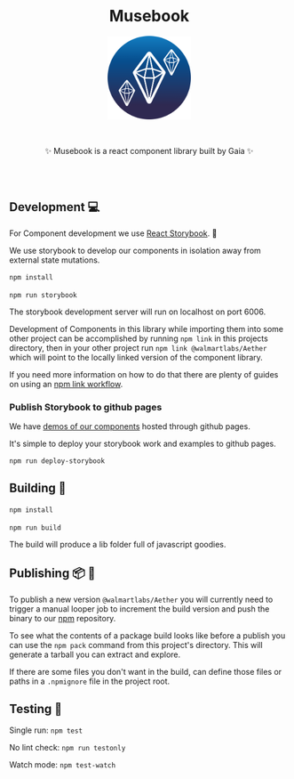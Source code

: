 <br>

<h1 align="center">Musebook</h1>

<p align="center">
<img src="./aether.png" width="150" />
</p>

<br>

<p align="center">
✨ Musebook is a react component library built by Gaia ✨
</p>

<br>


<!-- <p align="center">
<a href="https://gecgithub01.walmart.com/pages/devtools/Aether/"><strong>🏗 Components</strong></a>
</p> -->

<br>

<!-- <p align="center">
  <a href="https://ci.walmart.com/job/sde-ui-ux/job/Aether/"><img src="https://ci.walmart.com/buildStatus/icon?job=sde-ui-ux/Aether" alt="Build Status" /></a>
</p> -->

<!-- ## Installation

```sh
npm i @walmartlabs/Aether
``` -->

## Development 💻

For Component development we use [React Storybook](https://github.com/storybooks/storybook). 📖

We use storybook to develop our components in isolation away from external state mutations.

```shell
npm install

npm run storybook
```

The storybook development server will run on localhost on port 6006.

Development of Components in this library while importing them into some other project can be accomplished by running `npm link` in this projects directory, then in your other project run `npm link @walmartlabs/Aether` which will point to the locally linked version of the component library.

If you need more information on how to do that there are plenty of guides on using an [npm link workflow](http://justjs.com/posts/npm-link-developing-your-own-npm-modules-without-tears).

### Publish Storybook to github pages

We have [demos of our components](https://gecgithub01.walmart.com/pages/devtools/Aether/) hosted through github pages.

It's simple to deploy your storybook work and examples to github pages.

```shell
npm run deploy-storybook
```

## Building 🏢

```shell
npm install

npm run build
```

The build will produce a lib folder full of javascript goodies.

## Publishing 📦 🏁

To publish a new version `@walmartlabs/Aether` you will currently need to trigger a manual looper job to increment the build version and push the binary to our [npm](https://sde.walmart.com/docs/proximity/npm.html) repository.

To see what the contents of a package build looks like before a publish you can use the `npm pack` command from this project's directory. This will generate a tarball you can extract and explore.

If there are some files you don't want in the build, can define those files or paths in a `.npmignore` file in the project root.

## Testing 🔎

Single run: `npm test`

No lint check: `npm run testonly`

Watch mode: `npm test-watch`
